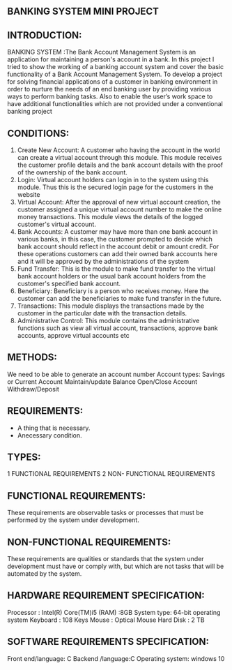 ## BANKING SYSTEM MINI PROJECT
## INTRODUCTION:
BANKING SYSTEM :The Bank Account Management System is an application for maintaining a person's account in a bank. In this project I tried to show the working of a banking account system and cover the basic functionality of a Bank Account Management System. To develop a project for solving financial applications of a customer in banking environment in order to nurture the needs of an end banking user by providing various ways to perform banking tasks. Also to enable the user’s work space to have additional functionalities which are not provided under a conventional banking project
## CONDITIONS:
1.  Create New Account:  A customer who having the account in the world can create a virtual account through this module. This module receives the customer profile details and the bank account details with the proof of the ownership of the bank account.
2.  Login: Virtual account holders can login in to the system using this module. Thus this is the secured login page for the customers in the website
3.  Virtual Account: After the approval of new virtual account creation, the customer assigned a unique virtual account number to make the online money transactions. This module views the details of the logged customer's virtual account.
4.  Bank Accounts: A customer may have more than one bank account in various banks, in this case, the customer prompted to decide which bank account should reflect in the account debit or amount credit. For these operations customers can add their owned bank accounts here and it will be approved by the administrations of the system
5.  Fund Transfer: This is the module to make fund transfer to the virtual bank account holders  or  the  usual  bank  account  holders  from  the  customer's  specified  bank account. 
6.  Beneficiary: Beneficiary is a person who receives money. Here the customer can add the beneficiaries to make fund transfer in the future.
7.  Transactions: This module displays the  transactions made by the customer in the particular date with the transaction details. 
8.  Administrative Control: This module contains the administrative functions such as view  all  virtual  account,  transactions,  approve  bank  accounts,  approve  virtual accounts etc
## METHODS:
We need to be able to generate an account number
   Account types: Savings or Current Account
   Maintain/update Balance 
   Open/Close Account 
   Withdraw/Deposit
## REQUIREMENTS:
- A thing that is necessary.
- Anecessary condition.
## TYPES:
1 FUNCTIONAL REQUIREMENTS
2 NON- FUNCTIONAL REQUIREMENTS
## FUNCTIONAL REQUIREMENTS:
These requirements are observable tasks or processes that must be performed by the system under development. 
## NON-FUNCTIONAL REQUIREMENTS:
These requirements are qualities or standards that the system under development must have or comply with, but which are not tasks that will be
automated by the system.
## HARDWARE REQUIREMENT SPECIFICATION:
Processor : Intel(R) Core(TM)i5
(RAM)  :8GB
System type: 64-bit operating system
Keyboard : 108 Keys 
Mouse : Optical Mouse 
Hard Disk : 2 TB
## SOFTWARE REQUIREMENTS SPECIFICATION:
Front end/language: C 
Backend /language:C
Operating system: windows 10
 
 
 
